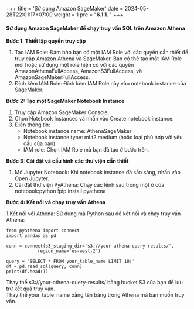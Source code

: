 +++
title = 'Sử dụng Amazon SageMaker'
date = 2024-05-28T22:01:17+07:00
weight = 1
pre = "<b>6.1.1. </b>"
+++

#### Sử dụng Amazon SageMaker để chạy truy vấn SQL trên Amazon Athena
**Bước 1: Thiết lập quyền truy cập**
1. Tạo IAM Role: Đảm bảo bạn có một IAM Role với các quyền cần thiết để truy cập Amazon Athena và SageMaker. Bạn có thể tạo một IAM Role mới hoặc sử dụng một role hiện có với các quyền AmazonAthenaFullAccess, AmazonS3FullAccess, và AmazonSageMakerFullAccess.  
2. Đính kèm IAM Role: Đính kèm IAM Role này vào notebook instance của SageMaker.  

**Bước 2: Tạo một SageMaker Notebook Instance**  
1. Truy cập Amazon SageMaker Console.
2. Chọn Notebook Instances và nhấn vào Create notebook instance.
3. Điền thông tin:
    - Notebook instance name: AthenaSageMaker
    - Notebook instance type: ml.t2.medium (hoặc loại phù hợp với yêu cầu của bạn)
    - IAM role: Chọn IAM Role mà bạn đã tạo ở bước trên.  

**Bước 3: Cài đặt và cấu hình các thư viện cần thiết**  
1. Mở Jupyter Notebook: Khi notebook instance đã sẵn sàng, nhấn vào Open Jupyter.
2. Cài đặt thư viện PyAthena: Chạy các lệnh sau trong một ô của notebook:python
  !pip install pyathena  

**Bước 4: Kết nối và chạy truy vấn Athena**  

1.Kết nối với Athena: Sử dụng mã Python sau để kết nối và chạy truy vấn Athena:  

    from pyathena import connect
    import pandas as pd

    conn = connect(s3_staging_dir='s3://your-athena-query-results/',
                region_name='us-west-2')

    query = 'SELECT * FROM your_table_name LIMIT 10;'
    df = pd.read_sql(query, conn)
    print(df.head())
Thay thế s3://your-athena-query-results/ bằng bucket S3 của bạn để lưu trữ kết quả truy vấn.  
Thay thế your_table_name bằng tên bảng trong Athena mà bạn muốn truy vấn. 